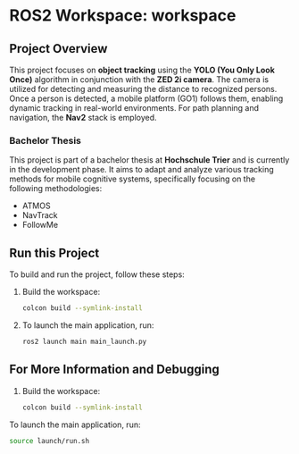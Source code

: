 # ROS2 Workspace: workspace

## Project Overview

This project focuses on **object tracking** using the **YOLO (You Only Look Once)** algorithm in conjunction with the **ZED 2i camera**. The camera is utilized for detecting and measuring the distance to recognized persons. Once a person is detected, a mobile platform (GO1) follows them, enabling dynamic tracking in real-world environments. For path planning and navigation, the **Nav2** stack is employed.

### Bachelor Thesis

This project is part of a bachelor thesis at **Hochschule Trier** and is currently in the development phase. It aims to adapt and analyze various tracking methods for mobile cognitive systems, specifically focusing on the following methodologies:
- ATMOS
- NavTrack
- FollowMe
  
## Run this Project

To build and run the project, follow these steps:

1. Build the workspace:
   ```bash
   colcon build --symlink-install
   ```
   
2. To launch the main application, run:
   ```bash
   ros2 launch main main_launch.py
   ```

## For More Information and Debugging

1. Build the workspace:
   ```bash
   colcon build --symlink-install
   ```
To launch the main application, run: 
   ```bash
   source launch/run.sh
   ```
